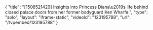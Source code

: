 {
    "title": "[1508521429] Insights into Princess Diana\u2019s life behind closed palace doors from her former bodyguard Ken Wharfe.",
    "type": "solo",
    "layout": "iframe-static",
    "videoId": "123195788",
    "url": "\/tvpembed\/123195788"
}
